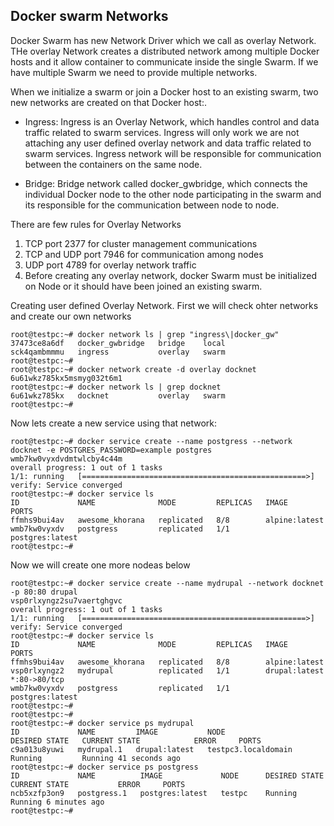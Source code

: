 ## Docker swarm Networks

Docker Swarm has new Network Driver which we call as overlay Network. THe overlay Network creates a distributed network among multiple Docker hosts and it allow container to communicate inside the single Swarm. If we have multiple Swarm we need to provide multiple networks.

When we initialize a swarm or join a Docker host to an existing swarm, two new networks are created on that Docker host:. 

* Ingress: Ingress is an Overlay Network, which handles control and data traffic related to swarm services. Ingress will only work we are not attaching any user defined overlay network and data traffic related to swarm services. Ingress network will be responsible for communication between the containers on the same node.

* Bridge: Bridge network called docker_gwbridge, which connects the individual Docker node to the other node participating in the swarm and its responsible for the communication between node to node. 

There are few rules for Overlay Networks
1. TCP port 2377 for cluster management communications
2. TCP and UDP port 7946 for communication among nodes
3. UDP port 4789 for overlay network traffic
4. Before creating any overlay network, docker Swarm must be initialized on Node or it should have been joined an existing swarm.

Creating user defined Overlay Network. First we will check ohter networks and create our own networks
```
root@testpc:~# docker network ls | grep "ingress\|docker_gw"
37473ce8a6df   docker_gwbridge   bridge    local
sck4qambmmmu   ingress           overlay   swarm
root@testpc:~# 
root@testpc:~# docker network create -d overlay docknet
6u61wkz785kx5msmyg032t6m1
root@testpc:~# docker network ls | grep docknet
6u61wkz785kx   docknet           overlay   swarm
root@testpc:~# 
```
Now lets create a new service using that network:
```
root@testpc:~# docker service create --name postgress --network docknet -e POSTGRES_PASSWORD=example postgres
wmb7kw0vyxdvdmtwlcby4c44m
overall progress: 1 out of 1 tasks
1/1: running   [==================================================>]
verify: Service converged
root@testpc:~# docker service ls
ID             NAME              MODE         REPLICAS   IMAGE             PORTS
ffmhs9bui4av   awesome_khorana   replicated   8/8        alpine:latest
wmb7kw0vyxdv   postgress         replicated   1/1        postgres:latest   
root@testpc:~# 
```
Now we will create one more nodeas below
```
root@testpc:~# docker service create --name mydrupal --network docknet -p 80:80 drupal
vsp0rlxyngz2su7vaertghgvc
overall progress: 1 out of 1 tasks
1/1: running   [==================================================>]
verify: Service converged
root@testpc:~# docker service ls
ID             NAME              MODE         REPLICAS   IMAGE             PORTS
ffmhs9bui4av   awesome_khorana   replicated   8/8        alpine:latest
vsp0rlxyngz2   mydrupal          replicated   1/1        drupal:latest     *:80->80/tcp
wmb7kw0vyxdv   postgress         replicated   1/1        postgres:latest
root@testpc:~#
root@testpc:~#
root@testpc:~# docker service ps mydrupal
ID             NAME         IMAGE           NODE                  DESIRED STATE   CURRENT STATE            ERROR     PORTS
c9a013u8yuwi   mydrupal.1   drupal:latest   testpc3.localdomain   Running         Running 41 seconds ago
root@testpc:~# docker service ps postgress
ID             NAME          IMAGE             NODE      DESIRED STATE   CURRENT STATE           ERROR     PORTS
ncb5xzfp3on9   postgress.1   postgres:latest   testpc    Running         Running 6 minutes ago
root@testpc:~#
```